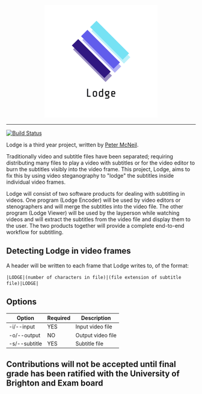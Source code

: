 <p align="center">
<img src="extras/logos/logo_half.png" alt="Lodge logo"/>
</p>

---

[![Build Status](https://travis-ci.org/petermcneil/lodge.svg?branch=master)](https://travis-ci.org/petermcneil/lodge)

Lodge is a third year project, written by [Peter McNeil](https://pop.ski).

Traditionally video and subtitle files have been separated; requiring distributing many files to play a video with 
subtitles or for the video editor to burn the subtitles visibly into the video frame.
This project, Lodge, aims to fix this by using video steganography to "lodge" the subtitles 
inside individual video frames.

Lodge will consist of two software products for dealing with subtitling in videos. One program (Lodge Encoder) will be 
used by video editors or stenographers and will merge the subtitles into the video file. The other program 
(Lodge Viewer) will be used by the layperson while watching videos and will extract the subtitles from the video file 
and display them to the user. The two products together will provide a complete end-to-end workflow for subtitling.

Detecting Lodge in video frames
---
A header will be written to each frame that Lodge writes to, of the format:

```
|LODGE|(number of characters in file)|(file extension of subtitle file)|LODGE|
```

Options
---

|Option        | Required | Description       |
|-------       |----------|------------       |
|-i/--input    | YES      | Input video file  |
|-o/--output   | NO       | Output video file |
|-s/--subtitle | YES      | Subtitle file     |


Contributions will not be accepted until final grade has been ratified with the University of Brighton and Exam board
---